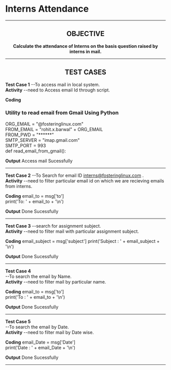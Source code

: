 <h1 align="cener">Interns Attendance</h1> 

------
<h2 align="center">OBJECTIVE</h2> 


<p align="center"><b>Calculate the attendance of Interns on the basis question raised by interns in mail.</b>
         
----

<h2 align="center">TEST CASES</h2> 

**Test Case 1**
--To access mail in local system.<br>
**Activity**
--need to Access email Id through script.


**Coding**<br>
### Utility to read email from Gmail Using Python
ORG_EMAIL = "@fosteringlinux.com"<br>
FROM_EMAIL = "rohit.x.barwal" + ORG_EMAIL <br>
FROM_PWD = "******" <br>
SMTP_SERVER = "imap.gmail.com" <br>
SMTP_PORT = 993<br>
def read_email_from_gmail():<br>

**Output**
Access mail Sucessfully

----

**Test Case 2**
--To Search for email ID interns@fosteringlinux.com .<br>
**Activity**
--need to filter  particular email id  on which we are recieving emails from interns.

**Coding**
email_to = msg['to']<br>
print('To: ' + email_to + '\n')<br>

**Output**
Done Sucessfully

----

**Test Case 3**
--search for assignment subject.<br>
**Activity**
--need to filter mail with particular assignment subject.

**Coding**
email_subject = msg['subject']
print('Subject : ' + email_subject + '\n')

**Output**
Done Sucessfully

----

**Test Case 4**<br>
--To search the email by Name.<br>
**Activity**
--need to filter mail by particular name.

**Coding**
email_to = msg['to']<br>
print('To : ' + email_to + '\n')

**Output**
Done Sucessfully

-----

**Test Case 5**<br>
--To search the email by Date.<br>
**Activity**
--need to filter mail by Date wise.

**Coding**
email_Date = msg['Date']<br>
print('Date : ' + email_Date + '\n')

**Output**
Done Sucessfully

-----
        
    
